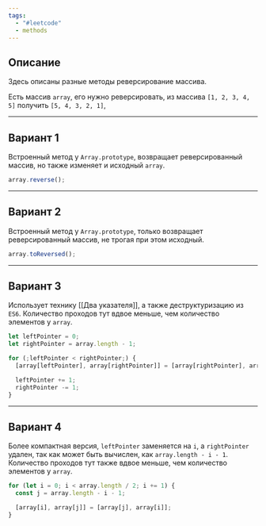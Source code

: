 ```yaml
---
tags:
  - "#leetcode"
  - methods
---
```

## Описание

Здесь описаны разные методы реверсирование массива.

Есть массив `array`, его нужно реверсировать, из массива `[1, 2, 3, 4, 5]` получить `[5, 4, 3, 2, 1]`,

---
## Вариант 1

Встроенный метод у `Array.prototype`, возвращает реверсированный массив, но также изменяет и исходный `array`.

```typescript
array.reverse();
```

---
## Вариант 2

Встроенный метод у `Array.prototype`, только возвращает реверсированный массив, не трогая при этом исходный.

```typescript
array.toReversed();
```

---
## Вариант 3

Использует технику [[Два указателя]], а также деструктуризацию из `ES6`. Количество проходов тут вдвое меньше, чем количество элементов у `array`.

```typescript
let leftPointer = 0;
let rightPointer = array.length - 1;

for (;leftPointer < rightPointer;) {
  [array[leftPointer], array[rightPointer]] = [array[rightPointer], array[leftPointer]];

  leftPointer += 1;
  rightPointer -= 1;
}
```

---
## Вариант 4

Более компактная версия, `leftPointer` заменяется на `i`, а `rightPointer` удален, так как может быть вычислен, как `array.length - i - 1`. Количество проходов тут также вдвое меньше, чем количество элементов у `array`.

```typescript
for (let i = 0; i < array.length / 2; i += 1) {
  const j = array.length - i - 1;

  [array[i], array[j]] = [array[j], array[i]];
}
```